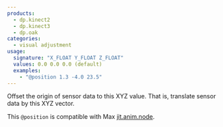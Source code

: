 ```yaml
---
products:
  - dp.kinect2
  - dp.kinect3
  - dp.oak
categories:
  - visual adjustment
usage:
  signature: "X_FLOAT Y_FLOAT Z_FLOAT"
  values: 0.0 0.0 0.0 (default)
  examples:
    - "@position 1.3 -4.0 23.5"
---
```


Offset the origin of sensor data to this XYZ value. That is,
translate sensor data by this XYZ vector.

This `@position` is compatible with Max
[jit.anim.node](https://docs.cycling74.com/max7/refpages/jit.anim.node).
